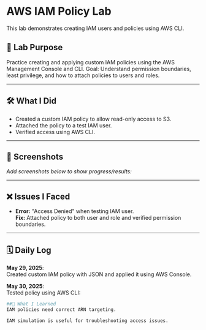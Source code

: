 # AWS IAM Policy Lab

This lab demonstrates creating IAM users and policies using AWS CLI.


## 🧩 Lab Purpose
Practice creating and applying custom IAM policies using the AWS Management Console and CLI. Goal: Understand permission boundaries, least privilege, and how to attach policies to users and roles.

---

## 🛠️ What I Did
- Created a custom IAM policy to allow read-only access to S3.
- Attached the policy to a test IAM user.
- Verified access using AWS CLI.

---

## 📸 Screenshots
_Add screenshots below to show progress/results:_

---

## ❌ Issues I Faced
- **Error:** "Access Denied" when testing IAM user.  
  **Fix:** Attached policy to both user and role and verified permission boundaries.

---

## 🗓️ Daily Log

**May 29, 2025**:  
Created custom IAM policy with JSON and applied it using AWS Console.  
  
**May 30, 2025**:  
Tested policy using AWS CLI:  
```bash
##🧠 What I Learned
IAM policies need correct ARN targeting.

IAM simulation is useful for troubleshooting access issues.
